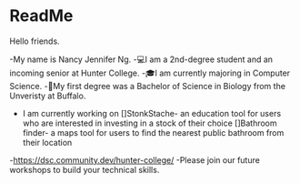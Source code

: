# ReadMe

Hello friends. 

-My name is Nancy Jennifer Ng. 
-💻I am a 2nd-degree student and an incoming senior at Hunter College. 
-🎓I am currently majoring in Computer Science. 
-🔬My first degree was a Bachelor of Science in Biology from the Unveristy at Buffalo. 
- I am currently working on
[]StonkStache- an education tool for users who are interested in investing in a stock of their choice 
[]Bathroom finder- a maps tool for users to find the nearest public bathroom from their location 

-https://dsc.community.dev/hunter-college/
-Please join our future workshops to build your technical skills. 

